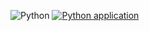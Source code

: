 ![Python](https://img.shields.io/badge/language-Python-blue)
[![Python application](https://github.com/24fall-se-test/se_test_hw1/actions/workflows/python-app.yml/badge.svg)](https://github.com/24fall-se-test/se_test_hw1/actions/workflows/python-app.yml)
